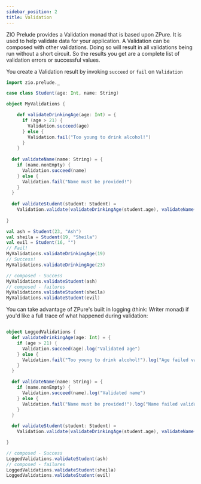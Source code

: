 ```yaml
---
sidebar_position: 2
title: Validation
---
```


ZIO Prelude provides a Validation monad that is based upon ZPure. It is used to help validate data for your application.
A Validation can be composed with other validations. Doing so will result in all validations being run without a short
circuit. So the results you get are a complete list of validation errors or successful values.

You create a Validation result by invoking `succeed` or `fail` on `Validation`

```scala mdoc
import zio.prelude._

case class Student(age: Int, name: String)

object MyValidations {

    def validateDrinkingAge(age: Int) = {
      if (age > 21) {
        Validation.succeed(age)
      } else {
        Validation.fail("Too young to drink alcohol!")
      }
    }
  
  def validateName(name: String) = {
    if (name.nonEmpty) {
      Validation.succeed(name)
    } else {
      Validation.fail("Name must be provided!")
    }
  }
  
  def validateStudent(student: Student) = 
    Validation.validate(validateDrinkingAge(student.age), validateName(student.name))
  
}

val ash = Student(23, "Ash")
val sheila = Student(19, "Sheila")
val evil = Student(16, "")
// Fail!
MyValidations.validateDrinkingAge(19)
// Success!
MyValidations.validateDrinkingAge(23)

// composed - Success
MyValidations.validateStudent(ash)
// composed - failures
MyValidations.validateStudent(sheila)
MyValidations.validateStudent(evil)
```

You can take advantage of ZPure's built in logging (think: Writer monad) if you'd like a full trace of what happened
during validation:

```scala mdoc

object LoggedValidations {
  def validateDrinkingAge(age: Int) = {
    if (age > 21) {
      Validation.succeed(age).log("Validated age")
    } else {
      Validation.fail("Too young to drink alcohol!").log("Age failed validation!")
    }
  }

  def validateName(name: String) = {
    if (name.nonEmpty) {
      Validation.succeed(name).log("Validated name")
    } else {
      Validation.fail("Name must be provided!").log("Name failed validation!")
    }
  }

  def validateStudent(student: Student) =
    Validation.validate(validateDrinkingAge(student.age), validateName(student.name))

}

// composed - Success
LoggedValidations.validateStudent(ash)
// composed - failures
LoggedValidations.validateStudent(sheila)
LoggedValidations.validateStudent(evil)

```
